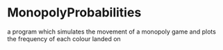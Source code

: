 # MonopolyProbabilities
a program which simulates the movement of a monopoly game and plots the frequency of each colour landed on

